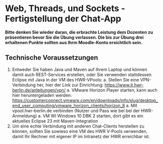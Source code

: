 # Web, Threads, und Sockets - Fertigstellung der Chat-App

**Bitte denken Sie wieder daran, die erbrachte Leistung dem Dozenten zu präsentieren bevor Sie die Übung verlassen. Die bis zur Übung drei erhaltenen Punkte sollten aus Ihrm Moodle-Konto ersichtlich sein.**

## Technische Voraussetzungen
  
1. Entweder Sie haben Java und Maven auf Ihrem Laptop und können damit auch REST-Services erstellen, oder Sie verwenden stattdessen Eclipse mit Java in der VM des HWR-VPools:
  a. Stellen Sie eine VPN-Verbindung her, hier der Link zur Einrichtung: https://www.it.hwr-berlin.de/anleitungen/vpn/
  a. VMware Horizon Player starten, kann auch hier heruntergeladen werden: https://customerconnect.vmware.com/en/downloads/info/slug/desktop_end_user_computing/vmware_horizon_clients/horizon_8
  a. Mit vpool.hwr-berlin.de verbinden (Nutzer und Pass wie bei bei der HWR-Anmeldung)
  a. VM WI Windows 10 DBK 2 starten, dort gibt es ein aktuelles Eclipse 23 mit Maven-Integration
2. Um eine echte Verbindung mit anderen Chat-Clients herstellen zu können, sollten Sie sowieso eine VM des HWR V-Pools verwenden, damit Ihr Rechner mit eigener IP im Intranetz der HWR erreichbar ist.


